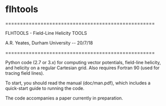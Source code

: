 # flhtools
===================================================

FLHTOOLS - Field-Line Helicity TOOLS

A.R. Yeates, Durham University -- 20/7/18

===================================================

Python code (2.7 or 3.x) for computing vector potentials, field-line helicity, and helicity on a regular Cartesian grid. Also requires Fortran 90 (used for tracing field lines).

To start, you should read the manual (doc/man.pdf), which includes a quick-start guide to running the code.

The code accompanies a paper currently in preparation.
